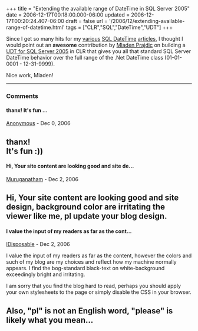 +++
title = "Extending the available range of DateTime in SQL Server 2005"
date = 2006-12-17T00:18:00.000-06:00
updated = 2006-12-17T00:20:24.407-06:00
draft = false
url = '/2006/12/extending-available-range-of-datetime.html'
tags = ["CLR","SQL","DateTime","UDT"]
+++

Since I get so many hits for my [various](http://musingmarc.blogspot.com/2006/07/more-on-dates-and-sql.html "More on DATEs and SQL") [SQL DateTime](http://musingmarc.blogspot.com/2006/07/need-date-range-in-sql-without-filling.htmlhttp://musingmarc.blogspot.com/2006/07/need-date-range-in-sql-without-filling.html "Need a date range in SQL without filling a  table?") [articles](http://musingmarc.blogspot.com/2006/02/sql-date-processing-firstlast-day-of.html "SQL Date processing - First/Last Day of a month"), I thought I would point out an **awesome** contribution by [Mladen Prajdic](http://weblogs.sqlteam.com/mladenp/ "Blogging about SQL Server and .Net") on building a [UDT for SQL Server 2005](http://weblogs.sqlteam.com/mladenp/archive/2006/12/16/52754.aspx) in CLR that gives you all that standard SQL Server DateTime behavior over the full range of the .Net DateTime class (01-01-0001 - 12-31-9999).

Nice work, Mladen!

---

### Comments

#### thanx! It's fun …

[Anonymous](mailto:noreply@blogger.com) - <time datetime="2006-12-17T07:07:00.000-06:00">Dec 0, 2006</time>

thanx!  
It's fun :))
---

#### Hi, Your site content are looking good and site de…


[Muruganatham](https://www.blogger.com/profile/10941654912240665311 "noreply@blogger.com") - <time datetime="2006-12-26T06:38:00.000-06:00">Dec 2, 2006</time>

Hi, Your site content are looking good and site design, background color are irritating the viewer like me, pl update your blog design.
---

#### I value the input of my readers as far as the cont…


[IDisposable](https://www.blogger.com/profile/02275315449689041289 "noreply@blogger.com") - <time datetime="2006-12-26T15:25:00.000-06:00">Dec 2, 2006</time>

I value the input of my readers as far as the content, however the colors and such of my blog are my choices and reflect how my machine normally appears. I find the bog-standard black-text on white-background exceedingly bright and irritating.  
  
I am sorry that you find the blog hard to read, perhaps you should apply your own stylesheets to the page or simply disable the CSS in your browser.  
  
Also, "pl" is not an English word, "please" is likely what you mean...
---

